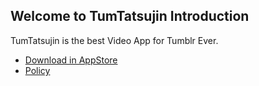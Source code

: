 ## Welcome to TumTatsujin Introduction


TumTatsujin is the best Video App for Tumblr Ever.

* [Download in AppStore](https://itunes.apple.com/us/app/tumtatsujin/id1345183676?ls=1&mt=8)
* [Policy](policy.html)
